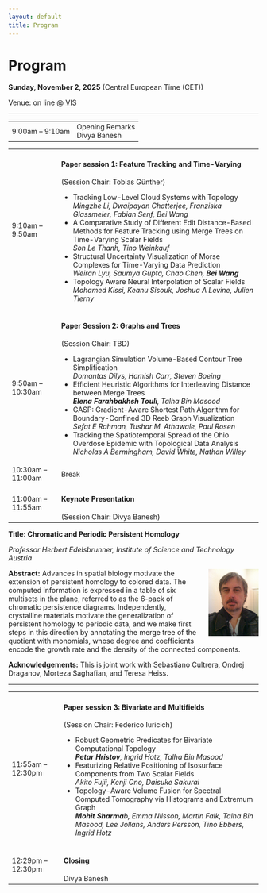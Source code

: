 ```yaml
---
layout: default
title: Program
---
```


# Program

**Sunday, November 2, 2025**
(Central European Time (CET))

Venue: on line @ [VIS](https://ieeevis.org/year/2025/welcome)


---

<table class="program">
  <tr>
    <td>9:00am &ndash; 9:10am</td>
    <td>
      Opening Remarks<br/>
      Divya Banesh
    </td>
  </tr>
</table>

<table class="program">
  <tr>
    <td>9:10am &ndash; 9:50am</td>
    <td>
      <h4>Paper session 1: Feature Tracking and Time-Varying</h4>
      (Session Chair: Tobias Günther)
      <ul>
          <li>
           Tracking Low-Level Cloud Systems with Topology
           <br><i>Mingzhe Li, Dwaipayan Chatterjee, Franziska Glassmeier, Fabian Senf, Bei Wang</i>
           <br/>
        </li>
        <li>
           A Comparative Study of Different Edit Distance-Based Methods for Feature Tracking using Merge Trees on Time-Varying Scalar Fields
           <br><i>Son Le Thanh, Tino Weinkauf</i>
           <br/>
        </li>
        <li>
           Structural Uncertainty Visualization of Morse Complexes for Time-Varying Data Prediction
           <br><i>Weiran Lyu, Saumya Gupta, Chao Chen, <b>Bei Wang</b></i>
           <br/>
        </li>
        <li>
           Topology Aware Neural Interpolation of Scalar Fields
           <br><i>Mohamed Kissi, Keanu Sisouk, Joshua A Levine, Julien Tierny</i>
           <br/>
        </li>
      </ul>
    </td>
  </tr>

 

  <tr>
    <td>9:50am &ndash; 10:30am</td>
    <td>
      <h4>Paper Session 2: Graphs and Trees</h4>
      (Session Chair: TBD)
      <ul>
        <li>
           Lagrangian Simulation Volume-Based Contour Tree Simplification
           <br><i>Domantas Dilys, Hamish Carr, Steven Boeing</i>
           <br/>
        </li>
        <li>
           Efficient Heuristic Algorithms for Interleaving Distance between Merge Trees
           <br><i><b>Elena Farahbakhsh Touli</b>, Talha Bin Masood</i>
           <br/>
        </li>
        <li>
           GASP: Gradient-Aware Shortest Path Algorithm for Boundary-Confined 3D Reeb Graph Visualization
           <br><i>Sefat E Rahman, Tushar M. Athawale, Paul Rosen</i>
           <br/>
        </li>
        <li>
          Tracking the Spatiotemporal Spread of the Ohio Overdose Epidemic with Topological Data Analysis
           <br><i>Nicholas A Bermingham, David White, Nathan Willey</i>
           <br/>
        </li>
      </ul>
    </td>
  </tr>  
 <tr>
    <td>10:30am &ndash; 11:00am</td>
    <td>Break</td>
  </tr>

<tr>
    <td>11:00am &ndash; 11:55am</td>
    <td>
      <h4>Keynote Presentation
      </h4>
      (Session Chair: Divya Banesh)
    </td>
  </tr>
</table>

**Title: Chromatic and Periodic Persistent Homology**

_Professor Herbert Edelsbrunner, Institute of Science and Technology Austria_

<img style="padding: 0; margin: 0 0 1em 1em; float: right; width: 20%" src="assets/Herbert2.jpg" />
<b>Abstract:</b> Advances in spatial biology motivate the extension of persistent homology to colored data. The computed information is expressed in a table of six multisets in the plane, referred to as the 6-pack of chromatic persistence diagrams. Independently, crystalline materials motivate the generalization of persistent homology to periodic data, and we make first steps in this direction by annotating the merge tree of the quotient with monomials, whose degree and coefficients encode the growth rate and the density of the connected components.

<b>Acknowledgements:</b> This is joint work with Sebastiano Cultrera, Ondrej Draganov, Morteza Saghafian, and Teresa Heiss.


---

<table class="program">
  
  <tr>
    <td>11:55am &ndash; 12:30pm</td>
    <td>
      <h4>Paper session 3: Bivariate and Multifields</h4>
      (Session Chair: Federico Iuricich)
      <ul>
        <li>
           Robust Geometric Predicates for Bivariate Computational Topology
           <br><i><b>Petar Hristov</b>, Ingrid Hotz, Talha Bin Masood </i>
           <br/>
        </li>
        <li>
           Featurizing Relative Positioning of Isosurface Components from Two Scalar Fields
           <br><i>Akito Fujii, Kenji Ono, Daisuke Sakurai</i> 
           <br/>
        </li>
        <li>
           Topology-Aware Volume Fusion for Spectral Computed Tomography via Histograms and Extremum Graph
           <br><i><b>Mohit Sharma</b>b, Emma Nilsson, Martin Falk, Talha Bin Masood, Lee Jollans, Anders Persson, Tino Ebbers, Ingrid Hotz</i> 
           <br/>
        </li>
      </ul>
    </td>
  </tr>  
 <tr>
    <td>12:29pm &ndash; 12:30pm</td>
    <td>
      <h4>Closing</h4>
      Divya Banesh
    </td>
  </tr> 
